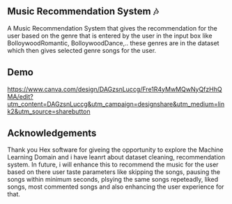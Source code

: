 
## Music Recommendation System 🎶

A Music Recommendation System that gives the recommendation for the user based on the genre that is entered by the user in the input box like BolloywoodRomantic, BolloywoodDance,.. these genres are in the dataset which then gives selected genre songs for the user.




## Demo 

https://www.canva.com/design/DAGzsnLuccg/Fre1R4yMwMQwNyQfzHhQMA/edit?utm_content=DAGzsnLuccg&utm_campaign=designshare&utm_medium=link2&utm_source=sharebutton


## Acknowledgements

 Thank you Hex software for giveing the opportunity to explore the Machine Learning Domain and i have leanrt about dataset cleaning, recommendation system.
 In future, i will enhance this to recommend the music for the user based on there user taste parameters like skipping the songs, pausing the songs within minimum seconds, plsying the same songs repeteadly, liked songs, most commented songs and also enhancing the user experience for that. 
